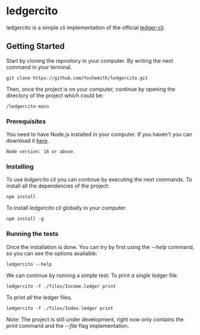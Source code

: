 # ledgercito

ledgercito is a simple cli implementation of the official [ledger-cli](https://www.ledger-cli.org/3.0/doc/ledger3.html).

## Getting Started

Start by cloning the repository in your computer. By writing the next command in your terminal.
```
git clone https://github.com/Yoshemith/ledgercito.git
```
Then, once the project is on your computer, continue by opening the directory of the project which could be: 
```
/ledgercito-main
```

### Prerequisites

You need to have Node.js installed in your computer. If you haven't you can download it [here](https://nodejs.org/en/download/).

```
Node version: 16 or above.
```

### Installing

To use *ledgercito cli* you can continue by executing the next commands.
To install all the dependencies of the project:
```
npm install
```
To install *ledgercito cli* globally in your computer.
```
npm install -g
```

### Running the tests

Once the installation is done.
You can try by first using the *--help* command, so you can see the options available:
```
ledgercito --help
```
We can continue by running a simple test:
To print *a single* ledger file.
```
ledgercito -f ./files/Income.ledger print
```
To print *all* the ledger files.
```
ledgercito -f ./files/Index.ledger print
```

Note: The project is still under development, right now only contains the *print* command and the *--file* flag implementation.
